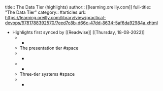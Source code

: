title:: The Data Tier (highlights)
author:: [[learning.oreilly.com]]
full-title:: "The Data Tier"
category:: #articles
url:: https://learning.oreilly.com/library/view/practical-devops/9781788392570/7eed7c8b-d66c-47dd-8634-5af6da92984a.xhtml

- Highlights first synced by [[Readwise]] [[Thursday, 18-08-2022]]
	- -
	- The presentation tier #space
	- -
	- -
	- Three-tier systems #space
	- -